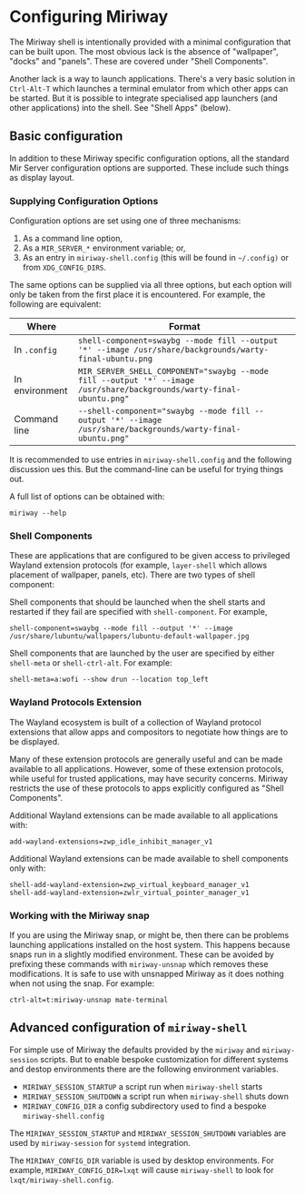 # Configuring Miriway

The Miriway shell is intentionally provided with a minimal configuration
that can be built upon. The most obvious lack is the absence of "wallpaper",
"docks" and "panels". These are covered under "Shell Components".

Another lack is a way to launch applications. There's a very basic solution
in `Ctrl-Alt-T` which launches a terminal emulator from which other apps
can be started. But it is possible to integrate specialised app launchers
(and other applications) into the shell. See "Shell Apps" (below).

## Basic configuration

In addition to these Miriway specific configuration options, all the standard
Mir Server configuration options are supported. These include such things as
display layout.

### Supplying Configuration Options

Configuration options are set using one of three mechanisms:

1. As a command line option,
2. As a `MIR_SERVER_*` environment variable; or,
3. As an entry in `miriway-shell.config` (this will be found in `~/.config)` or from `XDG_CONFIG_DIRS`.

The same options can be supplied via all three options, but each option will
only be taken from the first place it is encountered. For example, the following
are equivalent:

Where|Format
--|--
In `.config`| `shell-component=swaybg --mode fill --output '*' --image /usr/share/backgrounds/warty-final-ubuntu.png`
In environment| `MIR_SERVER_SHELL_COMPONENT="swaybg --mode fill --output '*' --image /usr/share/backgrounds/warty-final-ubuntu.png"`
Command line| `--shell-component="swaybg --mode fill --output '*' --image /usr/share/backgrounds/warty-final-ubuntu.png"`

It is recommended to use entries in `miriway-shell.config` and the following
discussion ues this. But the command-line can be useful for trying things out. 

A full list of options can be obtained with:
```plain
miriway --help
```

### Shell Components

These are applications that are configured to be given access to privileged 
Wayland extension protocols (for example, `layer-shell` which allows placement
of wallpaper, panels, etc). There are two types of shell component:

Shell components that should be launched when the shell starts and restarted if
they fail are specified with `shell-component`. For example,

    shell-component=swaybg --mode fill --output '*' --image /usr/share/lubuntu/wallpapers/lubuntu-default-wallpaper.jpg

Shell components that are launched by the user are specified by either
`shell-meta` or `shell-ctrl-alt`. For example:

    shell-meta=a:wofi --show drun --location top_left

### Wayland Protocols Extension

The Wayland ecosystem is built of a collection of Wayland protocol extensions
that allow apps and compositors to negotiate how things are to be displayed.

Many of these extension protocols are generally useful and can be made available
to all applications. However, some of these extension protocols, while useful
for trusted applications, may have security concerns. Miriway restricts the use
of these protocols to apps explicitly configured as "Shell Components".

Additional Wayland extensions can be made available to all applications with:

    add-wayland-extensions=zwp_idle_inhibit_manager_v1

Additional Wayland extensions can be made available to shell components only
with:

    shell-add-wayland-extension=zwp_virtual_keyboard_manager_v1
    shell-add-wayland-extension=zwlr_virtual_pointer_manager_v1

### Working with the Miriway snap

If you are using the Miriway snap, or might be, then there can be problems
launching applications installed on the host system. This happens because
snaps run in a slightly modified environment. These can be avoided by
prefixing these commands with `miriway-unsnap` which removes these 
modifications. It is safe to use with unsnapped Miriway as it does nothing when
not using the snap. For example:

    ctrl-alt=t:miriway-unsnap mate-terminal

## Advanced configuration of `miriway-shell`

For simple use of Miriway the defaults provided by the `miriway` and
`miriway-session` scripts. But to enable bespoke customization for different
systems and destop environments there are the following environment variables.

* `MIRIWAY_SESSION_STARTUP` a script run when `miriway-shell` starts
* `MIRIWAY_SESSION_SHUTDOWN` a script run when `miriway-shell` shuts down
* `MIRIWAY_CONFIG_DIR` a config subdirectory used to find a bespoke `miriway-shell.config`

The `MIRIWAY_SESSION_STARTUP` and `MIRIWAY_SESSION_SHUTDOWN` variables are used
by `miriway-session` for `systemd` integration.

The `MIRIWAY_CONFIG_DIR` variable is used by desktop environments. For example,
`MIRIWAY_CONFIG_DIR=lxqt` will cause `miriway-shell` to look for 
`lxqt/miriway-shell.config`.